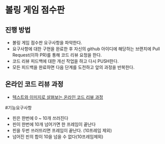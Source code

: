 # 볼링 게임 점수판
## 진행 방법
* 볼링 게임 점수판 요구사항을 파악한다.
* 요구사항에 대한 구현을 완료한 후 자신의 github 아이디에 해당하는 브랜치에 Pull Request(이하 PR)를 통해 코드 리뷰 요청을 한다.
* 코드 리뷰 피드백에 대한 개선 작업을 하고 다시 PUSH한다.
* 모든 피드백을 완료하면 다음 단계를 도전하고 앞의 과정을 반복한다.

## 온라인 코드 리뷰 과정
* [텍스트와 이미지로 살펴보는 온라인 코드 리뷰 과정](https://github.com/next-step/nextstep-docs/tree/master/codereview)

#기능요구사항
* 핀은 한번에 0 ~ 10개 쓰러진다
* 핀이 한번에 10개 넘어가면 한 프레임이 끝난다
* 핀을 두번 쓰러뜨리면 프레임이 끝난다. (10프레임 제외)
* 넘어진 핀의 합이 10을 넘을 수 없다(10프레임제외)